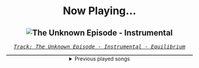 <div align="center"> 
<h1>Now Playing...</h1>

![The Unknown Episode - Instrumental](https://i.scdn.co/image/ab67616d00001e0251add6af71f6cd0d3063d272)
--
_<samp><a href="https://open.spotify.com/track/0gZuuHcg2LYJOTazHtHZRQ">Track: The Unknown Episode - Instrumental - Equilibrium</a></samp>_

<div style="border: 1px #4B5054 solid"></div>
<details>
  <summary>
    Previous played songs
  </summary>
  <table>
    <thead>
      <tr>
        <th>
          Artist
        </th>
        <th>
          Song
        </th>
        <th>
          Link
        </th>
      </tr>
    </thead>
    <tbody>
      <tr><td>Equilibrium</td><td>The Unknown Episode - Instrumental</td><td><a href="https://open.spotify.com/track/0gZuuHcg2LYJOTazHtHZRQ">https://open.spotify.com/track/0gZuuHcg2LYJOTazHtHZRQ</a></td></tr><tr><td>Equilibrium</td><td>Uns'rer Flöten Klang - Instrumental</td><td><a href="https://open.spotify.com/track/7nzTcshd45caqlpltXS0nS">https://open.spotify.com/track/7nzTcshd45caqlpltXS0nS</a></td></tr><tr><td>Equilibrium</td><td>Karawane - Instrumental</td><td><a href="https://open.spotify.com/track/5yKl6htCelyLPq0Fbkmrmj">https://open.spotify.com/track/5yKl6htCelyLPq0Fbkmrmj</a></td></tr><tr><td>Equilibrium</td><td>Freiflug - Instrumental</td><td><a href="https://open.spotify.com/track/2yqXlGBsrTKH8yNFVfizLb">https://open.spotify.com/track/2yqXlGBsrTKH8yNFVfizLb</a></td></tr><tr><td>Equilibrium</td><td>Wirtshaus Gaudi - Instrumental</td><td><a href="https://open.spotify.com/track/1XS4Ez10P3wHFQIUj40nfk">https://open.spotify.com/track/1XS4Ez10P3wHFQIUj40nfk</a></td></tr><tr><td>Equilibrium</td><td>Heavy Chill</td><td><a href="https://open.spotify.com/track/5yDzZsh5gG3pwHXyAvWDnj">https://open.spotify.com/track/5yDzZsh5gG3pwHXyAvWDnj</a></td></tr><tr><td>Equilibrium</td><td>Heavy Chill - Instrumental</td><td><a href="https://open.spotify.com/track/2WanD2uoGVpBP8J2Gp08eP">https://open.spotify.com/track/2WanD2uoGVpBP8J2Gp08eP</a></td></tr><tr><td>Equilibrium</td><td>Apokalypse</td><td><a href="https://open.spotify.com/track/4c58TMnVsKjaPS0sidBo9e">https://open.spotify.com/track/4c58TMnVsKjaPS0sidBo9e</a></td></tr><tr><td>Equilibrium</td><td>Aufbruch - Bonus</td><td><a href="https://open.spotify.com/track/5Tn6w8i54aQknT2yPMMNSt">https://open.spotify.com/track/5Tn6w8i54aQknT2yPMMNSt</a></td></tr><tr><td>Equilibrium</td><td>Was lange währt</td><td><a href="https://open.spotify.com/track/0BLJ22TD65Hps0qQyQQO4V">https://open.spotify.com/track/0BLJ22TD65Hps0qQyQQO4V</a></td></tr><tr><td>Equilibrium</td><td>Ankunft</td><td><a href="https://open.spotify.com/track/0xG2BQ6eyxYack9QmRFLJk">https://open.spotify.com/track/0xG2BQ6eyxYack9QmRFLJk</a></td></tr><tr><td>Equilibrium</td><td>Was lange währt - Instrumental</td><td><a href="https://open.spotify.com/track/7y7v9K8sIqumnROmdsJg4W">https://open.spotify.com/track/7y7v9K8sIqumnROmdsJg4W</a></td></tr><tr><td>Equilibrium</td><td>Freiflug</td><td><a href="https://open.spotify.com/track/1WhD0cy7YbtvsDjBgeQXhT">https://open.spotify.com/track/1WhD0cy7YbtvsDjBgeQXhT</a></td></tr><tr><td>Equilibrium</td><td>Uns'rer Flöten Klang</td><td><a href="https://open.spotify.com/track/2AcmYzKOPfqwvLVb0PNJ8Q">https://open.spotify.com/track/2AcmYzKOPfqwvLVb0PNJ8Q</a></td></tr><tr><td>DEATHPHONK</td><td>METAL BRAZILIAN PHONK</td><td><a href="https://open.spotify.com/track/4HN5D24toedkL5wuP7l8s0">https://open.spotify.com/track/4HN5D24toedkL5wuP7l8s0</a></td></tr><tr><td>Equilibrium</td><td>Karawane</td><td><a href="https://open.spotify.com/track/3HqQ3BwteS9uK2X7Dl08Eo">https://open.spotify.com/track/3HqQ3BwteS9uK2X7Dl08Eo</a></td></tr><tr><td>DEATHPHONK</td><td>METAL BRAZILIAN PHONK</td><td><a href="https://open.spotify.com/track/4HN5D24toedkL5wuP7l8s0">https://open.spotify.com/track/4HN5D24toedkL5wuP7l8s0</a></td></tr><tr><td>DEATHPHONK</td><td>METAL BRAZILIAN PHONK</td><td><a href="https://open.spotify.com/track/4HN5D24toedkL5wuP7l8s0">https://open.spotify.com/track/4HN5D24toedkL5wuP7l8s0</a></td></tr><tr><td>DEATHPHONK</td><td>METAL BRAZILIAN PHONK</td><td><a href="https://open.spotify.com/track/4HN5D24toedkL5wuP7l8s0">https://open.spotify.com/track/4HN5D24toedkL5wuP7l8s0</a></td></tr><tr><td>DEATHPHONK</td><td>METAL BRAZILIAN PHONK</td><td><a href="https://open.spotify.com/track/4HN5D24toedkL5wuP7l8s0">https://open.spotify.com/track/4HN5D24toedkL5wuP7l8s0</a></td></tr>
    </tbody>
  </table>
</details>

</div>

